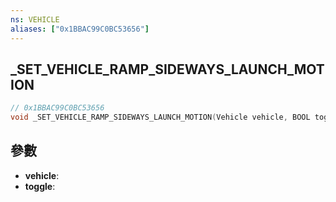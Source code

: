 ```yaml
---
ns: VEHICLE
aliases: ["0x1BBAC99C0BC53656"]
---
```

## _SET_VEHICLE_RAMP_SIDEWAYS_LAUNCH_MOTION

```c
// 0x1BBAC99C0BC53656
void _SET_VEHICLE_RAMP_SIDEWAYS_LAUNCH_MOTION(Vehicle vehicle, BOOL toggle);
```

## 參數
* **vehicle**: 
* **toggle**: 

